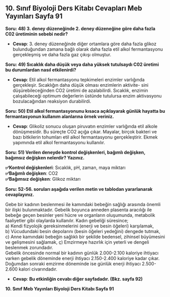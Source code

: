 ## 10. Sınıf Biyoloji Ders Kitabı Cevapları Meb Yayınları Sayfa 91

**Soru: 48) 3. deney düzeneğinde 2. deney düzeneğine göre daha fazla C02 üretiminin sebebi nedir?**

* **Cevap**: 3. deney düzeneğinde diğer ortamlara göre daha fazla glikoz bulunduğundan zamana bağlı olarak daha fazla etil alkol fermantasyonu gerçekleşmiş ve daha fazla gaz çıkışı olmuştur.

**Soru: 49) Sıcaklık daha düşük veya daha yüksek tutulsaydı C02 üretimi bu durumlardan nasıl etkilenirdi?**

* **Cevap**: Etil alkol fermantasyonu tepkimeleri enzimler varlığında gerçekleşir. Sıcaklığın daha düşük olması enzimlerin aktivite- sini düşürebileceğinden CO2 üretimi de azalabilirdi. Sıcaklık, enzimin çalışabileceği optimum değerlerin üstünde tutulursa enzim aktivasyonu bozulacağından reaksiyon durabilirdi.

**Soru: 50) Etil alkol fermantasyonunu kısaca açıklayarak günlük hayatta bu fermantasyonun kullanım alanlarına örnek veriniz.**

* **Cevap**: Glikoliz sonucu oluşan piruvatın enzimler varlığında etil alkole dönüşmesidir. Bu süreçte CO2 açığa çıkar. Mayalar, birçok bakteri ve bazı bitkilerin tohumları etil alkol fermantasyonu gerçekleştirir. Ekmek yapımında etil alkol fermantasyonu kullanılır.

**Soru: 51) Verilen deneyde kontrol değişkenleri, bağımlı değişken, bağımsız değişken nelerdir? Yazınız.**

**✅Kontrol değişkenleri**: Sıcaklık, pH, zaman, maya miktarı  
 **✅Bağımlı değişken**: CO2  
 **✅Bağımsız değişken**: Glikoz miktarı

**Soru: 52-56. soruları aşağıda verilen metin ve tablodan yararlanarak cevaplayınız.**

Gebe bir kadının beslenmesi ile kamındaki bebeğin sağlığı arasında önemli bir ilişki bulunmaktadır. Gebelik boyunca anneden plasenta aracılığı ile bebeğe geçen besinler yeni hücre ve organların oluşumunda, metabolik faaliyetler gibi olaylarda kullanılır. Kadın gebeliği süresince;  
 a) Kendi fizyolojik gereksinmelerini (enerji ve besin öğeleri) karşılamak,  
 b) Vücudundaki besin depolarını (besin öğeleri yedeğini) dengede tutmak,  
 c) Anne kamındaki bebeğin sağlıklı bir şekilde bedensel, zihinsel büyümesini ve gelişmesini sağlamak, ç) Emzirmeye hazırlık için yeterli ve dengeli beslenmek zorundadır.  
 Gebelik öncesinde normal bir kadının günlük 2.000-2.100 kaloriye ihtiyacı varken gebelik döneminde enerji ihtiyacı 2.150-2.400 kaloriye kadar çıkar. Doğumdan sonraki emzirme döneminde ise günlük enerji ihtiyacı 2.500-2.600 kalori civarındadır.

* **Cevap**: **Bu etkinliğin cevabı diğer sayfadadır. (Bkz. sayfa 92)**

**10. Sınıf Meb Yayınları Biyoloji Ders Kitabı Sayfa 91**